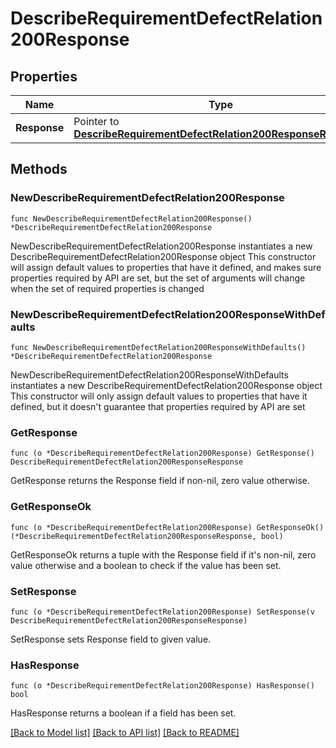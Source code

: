 # DescribeRequirementDefectRelation200Response

## Properties

Name | Type | Description | Notes
------------ | ------------- | ------------- | -------------
**Response** | Pointer to [**DescribeRequirementDefectRelation200ResponseResponse**](DescribeRequirementDefectRelation200ResponseResponse.md) |  | [optional] 

## Methods

### NewDescribeRequirementDefectRelation200Response

`func NewDescribeRequirementDefectRelation200Response() *DescribeRequirementDefectRelation200Response`

NewDescribeRequirementDefectRelation200Response instantiates a new DescribeRequirementDefectRelation200Response object
This constructor will assign default values to properties that have it defined,
and makes sure properties required by API are set, but the set of arguments
will change when the set of required properties is changed

### NewDescribeRequirementDefectRelation200ResponseWithDefaults

`func NewDescribeRequirementDefectRelation200ResponseWithDefaults() *DescribeRequirementDefectRelation200Response`

NewDescribeRequirementDefectRelation200ResponseWithDefaults instantiates a new DescribeRequirementDefectRelation200Response object
This constructor will only assign default values to properties that have it defined,
but it doesn't guarantee that properties required by API are set

### GetResponse

`func (o *DescribeRequirementDefectRelation200Response) GetResponse() DescribeRequirementDefectRelation200ResponseResponse`

GetResponse returns the Response field if non-nil, zero value otherwise.

### GetResponseOk

`func (o *DescribeRequirementDefectRelation200Response) GetResponseOk() (*DescribeRequirementDefectRelation200ResponseResponse, bool)`

GetResponseOk returns a tuple with the Response field if it's non-nil, zero value otherwise
and a boolean to check if the value has been set.

### SetResponse

`func (o *DescribeRequirementDefectRelation200Response) SetResponse(v DescribeRequirementDefectRelation200ResponseResponse)`

SetResponse sets Response field to given value.

### HasResponse

`func (o *DescribeRequirementDefectRelation200Response) HasResponse() bool`

HasResponse returns a boolean if a field has been set.


[[Back to Model list]](../README.md#documentation-for-models) [[Back to API list]](../README.md#documentation-for-api-endpoints) [[Back to README]](../README.md)


